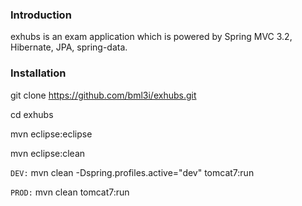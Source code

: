 ### Introduction

exhubs is an exam application which is powered by Spring MVC 3.2, Hibernate, JPA, spring-data. 
 
### Installation

git clone https://github.com/bml3i/exhubs.git

cd exhubs

mvn eclipse:eclipse

mvn eclipse:clean

`DEV:` mvn clean -Dspring.profiles.active="dev" tomcat7:run

`PROD:` mvn clean tomcat7:run
